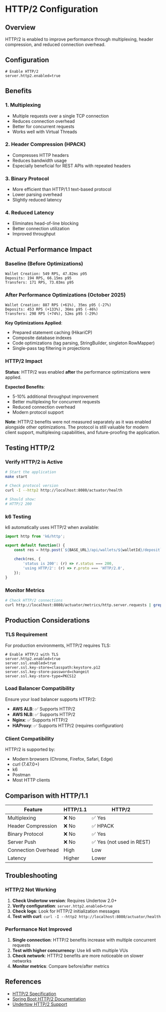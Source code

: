 # HTTP/2 Configuration

## Overview

HTTP/2 is enabled to improve performance through multiplexing, header compression, and reduced connection overhead.

## Configuration

```properties
# Enable HTTP/2
server.http2.enabled=true
```

## Benefits

### 1. Multiplexing
- Multiple requests over a single TCP connection
- Reduces connection overhead
- Better for concurrent requests
- Works well with Virtual Threads

### 2. Header Compression (HPACK)
- Compresses HTTP headers
- Reduces bandwidth usage
- Especially beneficial for REST APIs with repeated headers

### 3. Binary Protocol
- More efficient than HTTP/1.1 text-based protocol
- Lower parsing overhead
- Slightly reduced latency

### 4. Reduced Latency
- Eliminates head-of-line blocking
- Better connection utilization
- Improved throughput

## Actual Performance Impact

### Baseline (Before Optimizations)
```
Wallet Creation: 549 RPS, 47.82ms p95
Deposits: 194 RPS, 66.15ms p95
Transfers: 171 RPS, 73.03ms p95
```

### After Performance Optimizations (October 2025)
```
Wallet Creation: 887 RPS (+61%), 35ms p95 (-27%)
Deposits: 453 RPS (+133%), 36ms p95 (-46%)
Transfers: 298 RPS (+74%), 52ms p95 (-29%)
```

**Key Optimizations Applied**:
- Prepared statement caching (HikariCP)
- Composite database indexes
- Code optimizations (tag parsing, StringBuilder, singleton RowMapper)
- Single-pass tag filtering in projections

### HTTP/2 Impact

**Status**: HTTP/2 was enabled **after** the performance optimizations were applied.

**Expected Benefits**:
- 5-10% additional throughput improvement
- Better multiplexing for concurrent requests
- Reduced connection overhead
- Modern protocol support

**Note**: HTTP/2 benefits were not measured separately as it was enabled alongside other optimizations. The protocol is still valuable for modern client support, multiplexing capabilities, and future-proofing the application.

## Testing HTTP/2

### Verify HTTP/2 is Active

```bash
# Start the application
make start

# Check protocol version
curl -I --http2 http://localhost:8080/actuator/health

# Should show:
# HTTP/2 200
```

### k6 Testing

k6 automatically uses HTTP/2 when available:

```javascript
import http from 'k6/http';

export default function() {
    const res = http.post(`${BASE_URL}/api/wallets/${walletId}/deposit`, payload);
    
    check(res, {
        'status is 200': (r) => r.status === 200,
        'using HTTP/2': (r) => r.proto === 'HTTP/2.0',
    });
}
```

### Monitor Metrics

```bash
# Check HTTP/2 connections
curl http://localhost:8080/actuator/metrics/http.server.requests | grep http2
```

## Production Considerations

### TLS Requirement

For production environments, HTTP/2 requires TLS:

```properties
# Enable HTTP/2 with TLS
server.http2.enabled=true
server.ssl.enabled=true
server.ssl.key-store=classpath:keystore.p12
server.ssl.key-store-password=changeit
server.ssl.key-store-type=PKCS12
```

### Load Balancer Compatibility

Ensure your load balancer supports HTTP/2:
- **AWS ALB**: ✅ Supports HTTP/2
- **AWS NLB**: ✅ Supports HTTP/2
- **Nginx**: ✅ Supports HTTP/2
- **HAProxy**: ✅ Supports HTTP/2 (requires configuration)

### Client Compatibility

HTTP/2 is supported by:
- Modern browsers (Chrome, Firefox, Safari, Edge)
- curl (7.47.0+)
- k6
- Postman
- Most HTTP clients

## Comparison with HTTP/1.1

| Feature | HTTP/1.1 | HTTP/2 |
|---------|----------|--------|
| Multiplexing | ❌ No | ✅ Yes |
| Header Compression | ❌ No | ✅ HPACK |
| Binary Protocol | ❌ No | ✅ Yes |
| Server Push | ❌ No | ✅ Yes (not used in REST) |
| Connection Overhead | High | Low |
| Latency | Higher | Lower |

## Troubleshooting

### HTTP/2 Not Working

1. **Check Undertow version**: Requires Undertow 2.0+
2. **Verify configuration**: `server.http2.enabled=true`
3. **Check logs**: Look for HTTP/2 initialization messages
4. **Test with curl**: `curl -I --http2 http://localhost:8080/actuator/health`

### Performance Not Improved

1. **Single connection**: HTTP/2 benefits increase with multiple concurrent requests
2. **Test with higher concurrency**: Use k6 with multiple VUs
3. **Check network**: HTTP/2 benefits are more noticeable on slower networks
4. **Monitor metrics**: Compare before/after metrics

## References

- [HTTP/2 Specification](https://http2.github.io/)
- [Spring Boot HTTP/2 Documentation](https://docs.spring.io/spring-boot/docs/current/reference/html/howto.html#howto.webserver.enable-http2)
- [Undertow HTTP/2 Support](https://undertow.io/)

